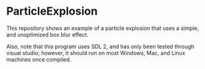 # ParticleExplosion
This repository shows an example of a particle explosion that uses a simple, and unoptimized box blur effect. <br />

Also, note that this program uses SDL 2, and has only been tested through visual studio; however, it should run on most Windows, Mac, and Linux machines once compiled.

